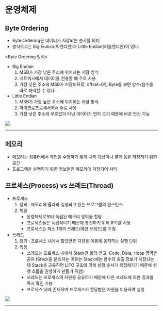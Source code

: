 # 운영체제

## Byte Ordering
 - Byte Ordering은 데이터가 저장되는 순서를 의미
 - 방식으로는 Big Endian(빅엔디안)과 Little Endian(리틀엔디안)이 있다.

<Byte Ordering 방식>

 - Big Endian
    1. MSB가 가장 낮은 주소에 위치하는 저장 방식
    2. 네트워크에서 데이터를 전송할 때 주로 사용
    3. 가장 낮은 주소에 MSB가 저장되므로, offset=0인 Byte를 보면 양수/음수를 바로 파악할 수 있다.
 - Little Endian
    1. MSB가 가장 높은 주소에 위치하는 저장 방식
    2. 마이크로프로세서에서 주로 사용
    3. 가장 낮은 주소에 부호값이 아닌 데이터가 먼저 오기 때문에 바로 연산 가능
<img src="https://img1.daumcdn.net/thumb/R1280x0/?scode=mtistory2&fname=https%3A%2F%2Fblog.kakaocdn.net%2Fdn%2Fd61BQv%2FbtqKGke14cT%2FXuxbH4w5qfkvybCbQVmiFK%2Fimg.png">
<hr>

## 메모리
 - 메모리는 컴퓨터에서 작업을 수행하기 위해 처리 대상이나 결과 등을 저장하기 위한 공간
 - 프로그램을 실행하기 위한 정보들은 메모리에 저장되어 처리

## 프로세스(Process) vs 쓰레드(Thread)
 - 프로세스
    1. 정의 : 메모리에 올라와 실행되고 있는 프로그램의 인스턴스
    2. 특징
        - 운영체제로부터 독립된 메모리 영역을 할당
        - 프로세스들은 독립적이기 때문에 통신하기 위해 IPC를 사용
        - 프로세스는 최소 1개의 쓰레드(메인 쓰레드)를 가짐
 - 쓰레드
    1. 정의 : 프로세스 내에서 할당받은 자원을 이용해 동작하는 실행 단위
    2. 특징
        - 쓰레드는 프로세스 내에서 Stack만 할당 받고, Code, Data, Heap 영역은 공유 (Stack을 분리하는 이유는 Stack에는 함수의 호출 정보가 저장되는데 Stack을 공유하면 LIFO 구조에 의해 실행 순서가 복잡해지기 때문에 실행 흐름을 원할하게 만들기 위함)
        - 쓰레드는 프로세스의 자원을 공유하기 때문에 다른 쓰레드에 의한 결과를 즉시 확인 가능
        - 프로세스 내에 존재하며 프로세스가 할당받은 자원을 이용하여 실행
<img src="https://img1.daumcdn.net/thumb/R1280x0/?scode=mtistory2&fname=https%3A%2F%2Fblog.kakaocdn.net%2Fdn%2Fbpie8u%2FbtqKEyScItU%2FISOD7DfzGuBuPdWEfGnZxk%2Fimg.jpg">
<hr>

